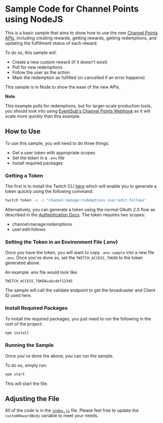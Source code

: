 # Sample Code for Channel Points using NodeJS

This is a basic sample that aims to show how to use the new [Channel Points APIs](https://blog.twitch.tv/en/2020/11/13/twitch-developer-day-2020-introducing-the-channel-points-api-eventsub-and-more/), including creating rewards, getting rewards, getting redemptions, and updating the fulfillment status of each reward. 

To do so, this sample will: 

* Create a new custom reward (if it doesn't exist)
* Poll for new redemptions
* Follow the user as the action
* Mark the redemption as fulfilled (or cancelled if an error happens)

This sample is in Node to show the ease of the new APIs. 

**Note**

This example polls for redemptions, but for larger-scale production tools, you should look into using [EventSub's Channel Points Webhook](https://dev.twitch.tv/docs/eventsub/eventsub-subscription-types#channelchannel_points_custom_reward_redemptionadd) as it will scale more quickly than this example. 

## How to Use

To use this sample, you will need to do three things:

* Get a user token with appropriate scopes
* Set the token in a `.env` file
* Install required packages

### Getting a Token

The first is to install the Twitch CLI [here](https://github.com/twitchdev/twitch-cli) which will enable you to generate a token quickly using the following command: 

```sh
twitch token -u -s "channel:manage:redemptions user:edit:follows"
```

Alternatively, you can generate a token using the normal OAuth 2.0 flow as described in the [Authentication Docs](https://dev.twitch.tv/docs/authentication). The token requires two scopes: 

* channel:manage:redemptions
* user:edit:follows

### Setting the Token in an Environment File (.env)

Once you have the token, you will want to copy `.env-sample` into a new file `.env`. Once you've done so, set the `TWITCH_ACCESS_TOKEN` to the token generated above. 

An example .env file would look like: 

``` 
TWITCH_ACCESS_TOKEN=abcdef12345
```

The sample will call the validate endpoint to get the broadcaster and Client ID used here. 

### Install Required Packages

To install the required packages, you just need to run the following in the root of the project: 

```sh
npm install
```

### Running the Sample

Once you've done the above, you can run the sample. 

To do so, simply run: 

```sh
npm start
```

This will start the file. 

## Adjusting the File

All of the code is in the [`index.js`](index.js) file. Please feel free to update the `customRewardBody` variable to meet your needs. 